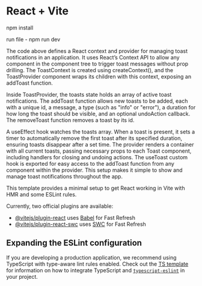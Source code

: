 # React + Vite

npm install

run file - npm run dev

The code above defines a React context and provider for managing toast notifications in an application. It uses React’s Context API to allow any component in the component tree to trigger toast messages without prop drilling. The ToastContext is created using createContext(), and the ToastProvider component wraps its children with this context, exposing an addToast function.

Inside ToastProvider, the toasts state holds an array of active toast notifications. The addToast function allows new toasts to be added, each with a unique id, a message, a type (such as "info" or "error"), a duration for how long the toast should be visible, and an optional undoAction callback. The removeToast function removes a toast by its id.

A useEffect hook watches the toasts array. When a toast is present, it sets a timer to automatically remove the first toast after its specified duration, ensuring toasts disappear after a set time. The provider renders a container with all current toasts, passing necessary props to each Toast component, including handlers for closing and undoing actions. The useToast custom hook is exported for easy access to the addToast function from any component within the provider. This setup makes it simple to show and manage toast notifications throughout the app.


This template provides a minimal setup to get React working in Vite with HMR and some ESLint rules.

Currently, two official plugins are available:

- [@vitejs/plugin-react](https://github.com/vitejs/vite-plugin-react/blob/main/packages/plugin-react) uses [Babel](https://babeljs.io/) for Fast Refresh
- [@vitejs/plugin-react-swc](https://github.com/vitejs/vite-plugin-react/blob/main/packages/plugin-react-swc) uses [SWC](https://swc.rs/) for Fast Refresh

## Expanding the ESLint configuration

If you are developing a production application, we recommend using TypeScript with type-aware lint rules enabled. Check out the [TS template](https://github.com/vitejs/vite/tree/main/packages/create-vite/template-react-ts) for information on how to integrate TypeScript and [`typescript-eslint`](https://typescript-eslint.io) in your project.
